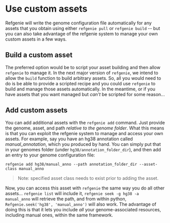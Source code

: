 # Use custom assets

Refgenie will write the genome configuration file automatically for any assets that you obtain using either `refgenie pull` or `refgenie build` -- but you can also take advantage of the refgenie system to manage your own custom assets in a few ways.

## Build a custom asset

The preferred option would be to script your asset building and then allow `refgenie` to manage it. In the next major version of `refgenie`, we intend to allow the `build` function to build arbitrary assets. So, all you would need to do is be able to provide a scripted recipe and you could use `refgenie` to build and manage those assets automatically. In the meantime, or if you have assets that you want managed but *can't* be scripted for some reason...

## Add custom assets

You can add additional assets with the `refgenie add` command. Just provide the genome, asset, and path *relative to the genome folder*. What this means is that you can exploit the refgenie system to manage and access your own assets. For example, say you have an hg38 annotation called *manual_annotation*, which you produced by hand. You can simply put that in your genomes folder (under `hg38/annotation_folder_dir`), and then add an entry to your genome configuration file:

```console
refgenie add hg38/manual_anno --path annotation_folder_dir --asset-class manual_anno
```

> Note: specified asset class needs to exist prior to adding the asset.

Now, you can access this asset with `refgenie` the same way you do all other assets... `refgenie list` will include it, `refgenie seek -g hg38 -a manual_anno` will retrieve the path, and from within python, `Refgenie.seek('hg38', 'manual_anno')` will also work. The advantage of doing this is that it lets you include *all* your genome-associated resources, including manual ones, within the same framework.
